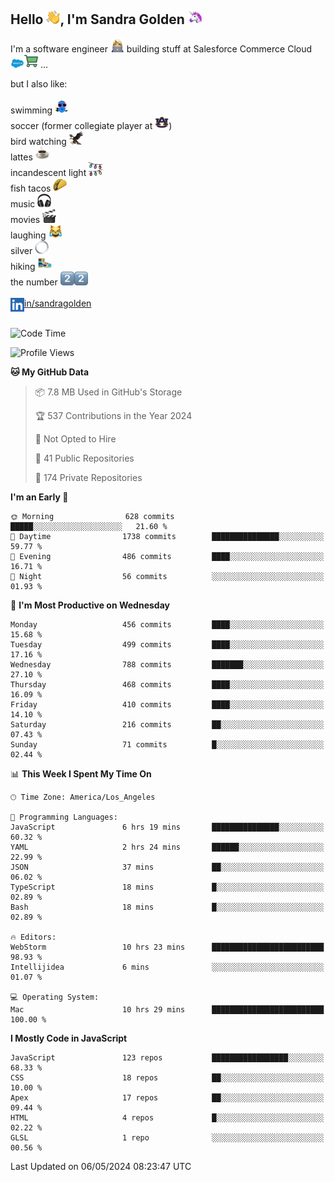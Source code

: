 ## Hello <img src="./static/emoji/wave.png" width="22" />, I'm Sandra Golden <img src="./static/emoji/unicorn-face.png" width="22" />

I'm a software engineer <img src="./static/emoji/female-technologist.png" width="22" /> building stuff at Salesforce Commerce Cloud <img src="./static/emoji/salesforce.png" width="22" /><img src="./static/emoji/commerce-cloud.png" width="22" />&nbsp;...

but I also like:<br/><br/>
swimming <img alt="swimming" src="./static/emoji/keep-swimming.png" width="22" /><br/>
soccer  (former collegiate player at <img src="./static/emoji/auburn.png" width="22" />)<br/>
bird watching <img src="./static/emoji/eagle.png" width="22" /><br/>
lattes <img src="./static/emoji/coffee.png" width="22" /><br/>
incandescent light <img src="./static/emoji/lights.png" width="22" /><br/>
fish tacos <img src="./static/emoji/taco.png" width="22" /><br/>
music <img src="./static/emoji/headphones.png" width="22" /><br/>
movies <img src="./static/emoji/movie-clapper.png" width="22" /><br/>
laughing <img src="./static/emoji/joy-cat.png" width="22" /><br/>
silver <img src="./static/emoji/silver-hoop.png" width="22" /><br/>
hiking <img src="./static/emoji/hiker.png" width="22" /><br/>
the number <img src="./static/emoji/two.png" width="22" /><img src="./static/emoji/two.png" width="22" />
<br/><br/>
<img align="left" alt="Sandra Golden | LinkedIn" width="22px" src="./static/emoji/linkedin.png" /> <a href="https://www.linkedin.com/in/sandragolden/">in/sandragolden</a>
<br/><br/>
<!--START_SECTION:waka-->
![Code Time](http://img.shields.io/badge/Code%20Time-415%20hrs%2019%20mins-blue)

![Profile Views](http://img.shields.io/badge/Profile%20Views-0-blue)

**🐱 My GitHub Data** 

> 📦 7.8 MB Used in GitHub's Storage 
 > 
> 🏆 537 Contributions in the Year 2024
 > 
> 🚫 Not Opted to Hire
 > 
> 📜 41 Public Repositories 
 > 
> 🔑 174 Private Repositories 
 > 
**I'm an Early 🐤** 

```text
🌞 Morning                628 commits         █████░░░░░░░░░░░░░░░░░░░░   21.60 % 
🌆 Daytime                1738 commits        ███████████████░░░░░░░░░░   59.77 % 
🌃 Evening                486 commits         ████░░░░░░░░░░░░░░░░░░░░░   16.71 % 
🌙 Night                  56 commits          ░░░░░░░░░░░░░░░░░░░░░░░░░   01.93 % 
```
📅 **I'm Most Productive on Wednesday** 

```text
Monday                   456 commits         ████░░░░░░░░░░░░░░░░░░░░░   15.68 % 
Tuesday                  499 commits         ████░░░░░░░░░░░░░░░░░░░░░   17.16 % 
Wednesday                788 commits         ███████░░░░░░░░░░░░░░░░░░   27.10 % 
Thursday                 468 commits         ████░░░░░░░░░░░░░░░░░░░░░   16.09 % 
Friday                   410 commits         ████░░░░░░░░░░░░░░░░░░░░░   14.10 % 
Saturday                 216 commits         ██░░░░░░░░░░░░░░░░░░░░░░░   07.43 % 
Sunday                   71 commits          █░░░░░░░░░░░░░░░░░░░░░░░░   02.44 % 
```


📊 **This Week I Spent My Time On** 

```text
🕑︎ Time Zone: America/Los_Angeles

💬 Programming Languages: 
JavaScript               6 hrs 19 mins       ███████████████░░░░░░░░░░   60.32 % 
YAML                     2 hrs 24 mins       ██████░░░░░░░░░░░░░░░░░░░   22.99 % 
JSON                     37 mins             ██░░░░░░░░░░░░░░░░░░░░░░░   06.02 % 
TypeScript               18 mins             █░░░░░░░░░░░░░░░░░░░░░░░░   02.89 % 
Bash                     18 mins             █░░░░░░░░░░░░░░░░░░░░░░░░   02.89 % 

🔥 Editors: 
WebStorm                 10 hrs 23 mins      █████████████████████████   98.93 % 
Intellijidea             6 mins              ░░░░░░░░░░░░░░░░░░░░░░░░░   01.07 % 

💻 Operating System: 
Mac                      10 hrs 29 mins      █████████████████████████   100.00 % 
```

**I Mostly Code in JavaScript** 

```text
JavaScript               123 repos           █████████████████░░░░░░░░   68.33 % 
CSS                      18 repos            ██░░░░░░░░░░░░░░░░░░░░░░░   10.00 % 
Apex                     17 repos            ██░░░░░░░░░░░░░░░░░░░░░░░   09.44 % 
HTML                     4 repos             █░░░░░░░░░░░░░░░░░░░░░░░░   02.22 % 
GLSL                     1 repo              ░░░░░░░░░░░░░░░░░░░░░░░░░   00.56 % 
```




 Last Updated on 06/05/2024 08:23:47 UTC
<!--END_SECTION:waka-->
